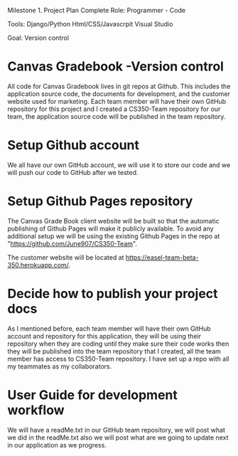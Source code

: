 Milestone 1. Project Plan Complete
Role: Programmer - Code

Tools:
Django/Python
Html/CSS/Javascrpit
Visual Studio

Goal: Version control

# Canvas Gradebook -Version control

All code for Canvas Gradebook lives in git repos at Github. This includes the application source code, the documents for development, and the customer website used for marketing. Each team member will have their own GitHub repository for this project and I created a CS350-Team repository for our team, the application source code will be published in the team repository.

# Setup Github account

We all have our own GitHub account, we will use it to store our code and we will push our code to GitHub after we tested.

# Setup Github Pages repository

The Canvas Grade Book client website will be built so that the automatic publishing of Github Pages will make it publicly available. To avoid any additional setup we will be using the existing Github Pages in the repo at "https://github.com/June907/CS350-Team".

The customer website will be located at https://easel-team-beta-350.herokuapp.com/.

# Decide how to publish your project docs

As I mentioned before, each team member will have their own GitHub account and repository for this application, they will be using their repository when they are coding until they make sure their code works then they will be published into the team repository that I created, all the team member has access to CS350-Team repository. I have set up a repo with all my teammates as my collaborators.




# User Guide for development workflow
We will have a readMe.txt in our GitHub team repository, we will post what we did in the readMe.txt also we will post what are we going to update next in our application as we progress.
